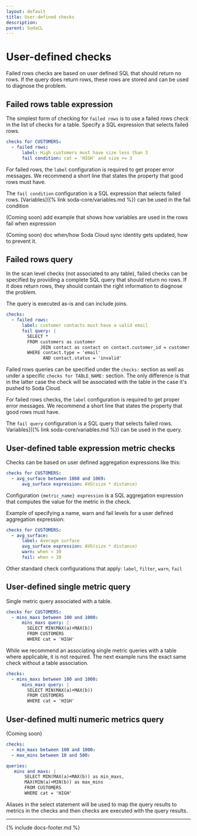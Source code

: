 ```yaml
---
layout: default
title: User-defined checks
description: 
parent: SodaCL
---
```


# User-defined checks

Failed rows checks are based on user defined SQL that should return no rows. If the query does return rows, these rows are stored and can be used to diagnose the problem.

## Failed rows table expression

The simplest form of checking for `failed rows` is to use a failed rows check in the list of checks for a table. Specify a SQL expression that selects failed rows.
```yaml
checks for CUSTOMERS:
  - failed rows:
      label: High customers must have size less than 3
      fail condition: cat = 'HIGH' and size >= 3
```

For failed rows, the `label` configuration is required to get proper error messages. We recommend a short line that states the property that good rows must have.

The `fail condition` configuration is a SQL expression that selects failed rows. [Variables]({% link soda-core/variables.md %}) can be used in the fail condition

(Coming soon) add example that shows how variables are used in the rows fail when expression

(Coming soon) doc when/how Soda Cloud sync identity gets updated, how to prevent it.

## Failed rows query

In the scan level checks (not associated to any table), failed checks can be specified by providing a complete SQL query that should return no rows. If it does return rows, they should contain the right information to diagnose the problem.

The query is executed as-is and can include joins.

```yaml
checks:
  - failed rows:
      label: customer contacts must have a valid email
      fail query: |
        SELECT *
        FROM customers as customer
             JOIN contact as contact on contact.customer_id = customer.id
        WHERE contact.type = 'email'
              AND contact.status = 'invalid'
```

Failed rows queries can be specified under the `checks:` section as well as under a specific `checks for TABLE_NAME:` section. The only difference is that in the latter case the check will be associated with the table in the case it's pushed to Soda Cloud.

For failed rows checks, the `label` configuration is required to get proper error messages. We recommend a short line that states the property that good rows must have.

The `fail query` configuration is a SQL query that selects failed rows. Variables]({% link soda-core/variables.md %}) can be used in the query.

## User-defined table expression metric checks

Checks can be based on user defined aggregation expressions like this:
```yaml
checks for CUSTOMERS:
  - avg_surface between 1068 and 1069:
      avg_surface expression: AVG(size * distance)
```

Configuration `{metric_name} expression` is a SQL aggregation expression that computes the value for the metric in the check.

Example of specifying a name, warn and fail levels for a user defined aggregation expression:
```yaml
checks for CUSTOMERS:
  - avg_surface:
      label: Average surface
      avg_surface expression: AVG(size * distance)
      warn: when < 30
      fail: when < 10
```

Other standard check configurations that apply: `label`, `filter`, `warn`, `fail`

## User-defined single metric query

Single metric query associated with a table.
```yaml
checks for CUSTOMERS:
  - mins_maxs between 100 and 1000:
      mins_maxs query: |
        SELECT MIN(MAX(a)+MAX(b))
        FROM CUSTOMERS
        WHERE cat = 'HIGH'
```

While we recommend an associating single metric queries with a table where applicable, it is not required. The next example runs the exact same check without a table association.
```yaml
checks:
  - mins_maxs between 100 and 1000:
      mins_maxs query: |
        SELECT MIN(MAX(a)+MAX(b))
        FROM CUSTOMERS
        WHERE cat = 'HIGH'
```

## User-defined multi numeric metrics query

(Coming soon)
```yaml
checks:
  - min_maxs between 100 and 1000:
  - max_mins between 10 and 500:

queries:
   mins and maxs: |
       SELECT MIN(MAX(a)+MAX(b)) as min_maxs,
       MAX(MIN(a)+MIN(b)) as max_mins
       FROM CUSTOMERS
       WHERE cat = 'HIGH'
```

Aliases in the select statement will be used to map the query results to metrics in the checks and then checks are executed with the query results.

---
{% include docs-footer.md %}